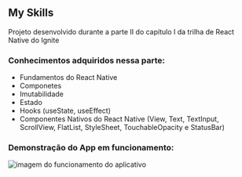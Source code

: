 ## My Skills
Projeto desenvolvido durante a parte II do capítulo I da trilha de React Native do Ignite

### Conhecimentos adquiridos nessa parte:
- Fundamentos do React Native
- Componetes
- Imutabilidade
- Estado
- Hooks (useState, useEffect)
- Componentes Nativos do React Native (View, Text, TextInput, ScrollView, FlatList, StyleSheet, TouchableOpacity e StatusBar)

### Demonstração do App em funcionamento:
![imagem do funcionamento do aplicativo](https://i.imgur.com/qjb2EAi.gif)